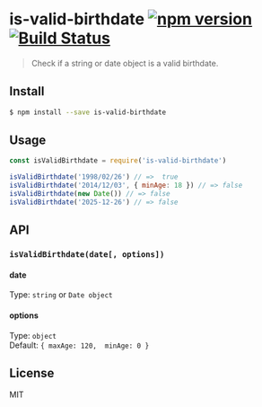 # is-valid-birthdate [![npm version](https://img.shields.io/npm/v/is-valid-birthdate.svg)](https://www.npmjs.com/package/is-valid-birthdate) [![Build Status](https://travis-ci.org/diessica/is-valid-birthdate.svg?branch=master)](https://travis-ci.org/diessica/is-valid-birthdate)

> Check if a string or date object is a valid birthdate.

## Install

```sh
$ npm install --save is-valid-birthdate
```

## Usage

```js
const isValidBirthdate = require('is-valid-birthdate')

isValidBirthdate('1998/02/26') // =>  true
isValidBirthdate('2014/12/03', { minAge: 18 }) // => false
isValidBirthdate(new Date()) // => false
isValidBirthdate('2025-12-26') // => false
```

## API
### `isValidBirthdate(date[, options])`

#### date
Type: `string` or `Date object`

#### options
Type: `object` <br />
Default: `{ maxAge: 120,  minAge: 0 }`

## License

MIT
